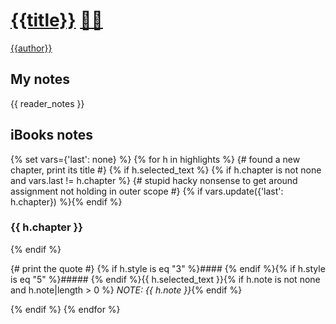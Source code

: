 # [{{title}}](x-devonthink-item://) [🕵️‍♀️](x-devonthink://search?query={{title_encoded}})
[{{author}}](x-devonthink://search?query={{author_encoded}})

## My notes <a name="my_notes_dont_delete"></a>

{{ reader_notes }}

## iBooks notes <a name="ibooks_notes_dont_delete"></a>
{% set vars={'last': none} %}
{% for h in highlights %}
{# found a new chapter, print its title #}
{% if h.selected_text %}
{% if h.chapter is not none and vars.last != h.chapter %}
{# stupid hacky nonsense to get around assignment not holding in outer scope #}
{% if vars.update({'last': h.chapter}) %}{% endif %}

### {{ h.chapter }}
{% endif %}

{# print the quote #}
{% if h.style is eq "3" %}#### {% endif %}{% if h.style is eq "5" %}##### {% endif %}{{ h.selected_text }}{% if h.note is not none and h.note|length > 0 %}  _NOTE: {{ h.note }}_{% endif %}

{% endif %}
{% endfor %}
